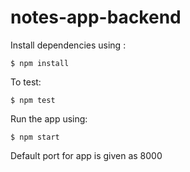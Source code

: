 # notes-app-backend

Install dependencies using :
```console
$ npm install
```

To test:
```console
$ npm test
```

Run the app using:
```console
$ npm start
```
Default port for app is given as 8000
